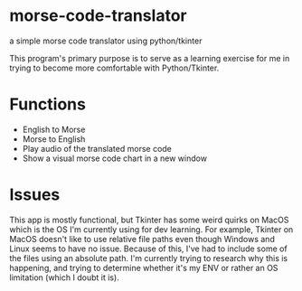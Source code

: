 # morse-code-translator
a simple morse code translator using python/tkinter

This program's primary purpose is to serve as a learning exercise for me in trying to become more comfortable with Python/Tkinter.

# Functions
- English to Morse
- Morse to English
- Play audio of the translated morse code
- Show a visual morse code chart in a new window

# Issues
This app is mostly functional, but Tkinter has some weird quirks on MacOS which is the OS I'm currently using for dev learning. For example, Tkinter on MacOS doesn't like to use relative file paths even though Windows and Linux seems to have no issue. Because of this, I've had to include some of the files using an absolute path. I'm currently trying to research why this is happening, and trying to determine whether it's my ENV or rather an OS limitation (which I doubt it is).
